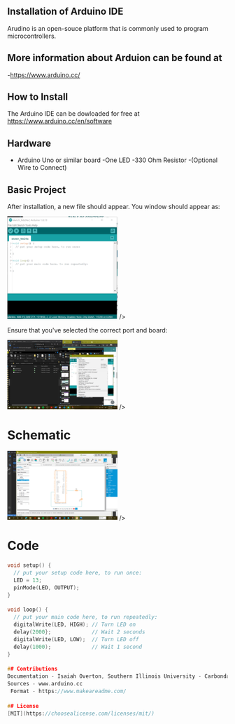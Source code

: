 ## Installation of Arduino IDE


Arudino is an open-souce platform that is commonly used to program microcontrollers.

## More information about Arduion can be found at

-https://www.arduino.cc/


## How to Install

The Arduino IDE can be dowloaded for free at https://www.arduino.cc/en/software

## Hardware 
- Arduino Uno or similar board
-One LED
-330 Ohm Resistor
-(Optional Wire to Connect)

## Basic Project
After installation, a new file should appear. You window should appear as:

<p align="left">
        <img src="basic_view.png" width="50%">
/>
</p>

Ensure that you've selected the correct port and board:

<p align="left">
        <img src="tools.png" width="50%">
/>
</p>

# Schematic

<p align="left">
        <img src="circuit.png" width="50%">
/>
</p>

# Code

```cpp
void setup() {
  // put your setup code here, to run once:
  LED = 13;
  pinMode(LED, OUTPUT);
}

void loop() {
  // put your main code here, to run repeatedly:
  digitalWrite(LED, HIGH); // Turn LED on
  delay(2000};             // Wait 2 seconds
  digitalWrite(LED, LOW);  // Turn LED off
  delay(1000);             // Wait 1 second
}

## Contributions
Documentation - Isaiah Overton, Southern Illinois University - Carbondale
Sources - www.arduino.cc
 Format - https://www.makeareadme.com/

## License
[MIT](https://choosealicense.com/licenses/mit/)
